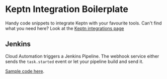 # Keptn Integration Boilerplate

Handy code snippets to integrate Keptn with your favourite tools. Can't find what you need here? Look at the [Keptn integrations page](https://keptn.sh/docs/integrations/)

## Jenkins

Cloud Automation triggers a Jenkins Pipeline. The webhook service either sends the `task.started` event or let your pipeline build and send it.

[Sample code here](Jenkinsfile.sample).
